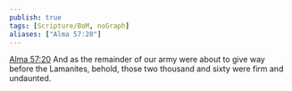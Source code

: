 ```yaml
---
publish: true
tags: [Scripture/BoM, noGraph]
aliases: ["Alma 57:20"]
---
```

[Alma 57:20](https://churchofjesuschrist.org/study/scriptures/bofm/alma/57?lang=eng&id=p20#p20) And as the remainder of our army were about to give way before the Lamanites, behold, those two thousand and sixty were firm and undaunted.
